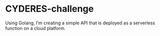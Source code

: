# CYDERES-challenge
Using Golang, I'm creating a simple API that is deployed as a serverless function on a cloud platform.
